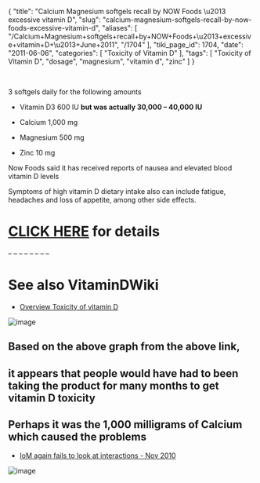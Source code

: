 {
    "title": "Calcium Magnesium softgels recall by NOW Foods \u2013 excessive vitamin D",
    "slug": "calcium-magnesium-softgels-recall-by-now-foods-excessive-vitamin-d",
    "aliases": [
        "/Calcium+Magnesium+softgels+recall+by+NOW+Foods+\u2013+excessive+vitamin+D+\u2013+June+2011",
        "/1704"
    ],
    "tiki_page_id": 1704,
    "date": "2011-06-06",
    "categories": [
        "Toxicity of Vitamin D"
    ],
    "tags": [
        "Toxicity of Vitamin D",
        "dosage",
        "magnesium",
        "vitamin d",
        "zinc"
    ]
}


&nbsp;

3 softgels daily for the following amounts

* Vitamin D3  600 IU  **but was actually 30,000 – 40,000 IU** 

* Calcium  1,000 mg

* Magnesium  500 mg 

* Zinc 	10 mg

Now Foods said it has received reports of nausea and elevated blood vitamin D levels

Symptoms of high vitamin D dietary intake also can include fatigue, headaches and loss of appetite, among other side effects.

# [CLICK HERE](http://www.nowfoods.com/082727.htm) for details

– – – – – – – – 

# See also VitaminDWiki

* [Overview Toxicity of vitamin D](/posts/overview-toxicity-of-vitamin-d)

<img src="/attachments/d3.mock.jpg" alt="image">

## Based on the above graph from the above link,

## it appears that people would have had to been taking the product for many months to get vitamin D toxicity

## Perhaps it was the 1,000 milligrams of Calcium which caused the problems

* [IoM again fails to look at interactions - Nov 2010](/posts/iom-again-fails-to-look-at-interactions)

<img src="/attachments/d3.mock.jpg" alt="image" style="max-width: 800px;">